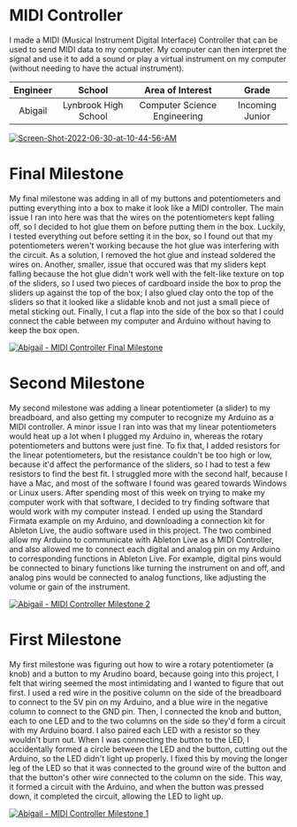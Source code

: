 ﻿# MIDI Controller
I made a MIDI (Musical Instrument Digital Interface) Controller that can be used to send MIDI data to my computer.  My computer can then interpret the signal and use it to add a sound or play a virtual instrument on my computer (without needing to have the actual instrument).

| **Engineer** | **School** | **Area of Interest** | **Grade** |
|:--:|:--:|:--:|:--:|
| Abigail | Lynbrook High School | Computer Science Engineering | Incoming Junior

<a href="https://ibb.co/MPt0Wbq"><img src="https://i.ibb.co/c2ZnMPz/Screen-Shot-2022-06-30-at-10-44-56-AM.png" alt="Screen-Shot-2022-06-30-at-10-44-56-AM" border="0"></a>
  
# Final Milestone
My final milestone was adding in all of my buttons and potentiometers and putting everything into a box to make it look like a MIDI controller.  The main issue I ran into here was that the wires on the potentiometers kept falling off, so I decided to hot glue them on before putting them in the box.  Luckily, I tested everything out before setting it in the box, so I found out that my potentiometers weren't working because the hot glue was interfering with the circuit.  As a solution, I removed the hot glue and instead soldered the wires on.  Another, smaller, issue that occured was that my sliders kept falling because the hot glue didn't work well with the felt-like texture on top of the sliders, so I used two pieces of cardboard inside the box to prop the sliders up against the top of the box; I also glued clay onto the top of the sliders so that it looked like a slidable knob and not just a small piece of metal sticking out.  Finally, I cut a flap into the side of the box so that I could connect the cable between my computer and Arduino without having to keep the box open.

[![Abigail - MIDI Controller Final Milestone](https://res.cloudinary.com/marcomontalbano/image/upload/v1656609191/video_to_markdown/images/youtube--R3g_hnLlY5U-c05b58ac6eb4c4700831b2b3070cd403.jpg)](https://youtu.be/R3g_hnLlY5U "Abigail - MIDI Controller Milestone 3")

# Second Milestone
My second milestone was adding a linear potentiometer (a slider) to my breadboard, and also getting my computer to recognize my Arduino as a MIDI controller.  A minor issue I ran into was that my linear potentiometers would heat up a lot when I plugged my Arduino in, whereas the rotary potentiometers and buttons were just fine.  To fix that, I added resistors for the linear potentiometers, but the resistance couldn't be too high or low, because it'd affect the performance of the sliders, so I had to test a few resistors to find the best fit.  I struggled more with the second half, because I have a Mac, and most of the software I found was geared towards Windows or Linux users.  After spending most of this week on trying to make my computer work with that software, I decided to try finding software that would work with my computer instead.  I ended up using the Standard Firmata example on my Arduino, and downloading a connection kit for Ableton Live, the audio software used in this project.  The two combined allow my Arduino to communicate with Ableton Live as a MIDI Controller, and also allowed me to connect each digital and analog pin on my Arduino to corresponding functions in Ableton Live.  For example, digital pins would be connected to binary functions like turning the instrument on and off, and analog pins would be connected to analog functions, like adjusting the volume or gain of the instrument.

[![Abigail - MIDI Controller Milestone 2](https://res.cloudinary.com/marcomontalbano/image/upload/v1656524617/video_to_markdown/images/youtube--CJz5W0BCXQE-c05b58ac6eb4c4700831b2b3070cd403.jpg)](https://youtu.be/CJz5W0BCXQE "Abigail - MIDI Controller Milestone 2")

# First Milestone
My first milestone was figuring out how to wire a rotary potentiometer (a knob) and a button to my Arudino board, because going into this project, I felt that wiring seemed the most intimidating and I wanted to figure that out first.  I used a red wire in the positive column on the side of the breadboard to connect to the 5V pin on my Arduino, and a blue wire in the negative column to connect to the GND pin.  Then, I connected the knob and button, each to one LED and to the two columns on the side so they'd form a circuit with my Arduino board.  I also paired each LED with a resistor so they wouldn't burn out.  When I was connecting the button to the LED, I accidentally formed a circle between the LED and the button, cutting out the Arduino, so the LED didn't light up properly.  I fixed this by moving the longer leg of the LED so that it was connected to the ground wire of the button and that the button's other wire connected to the column on the side.  This way, it formed a circuit with the Arduino, and when the button was pressed down, it completed the circuit, allowing the LED to light up.

[![Abigail - MIDI Controller Milestone 1](https://res.cloudinary.com/marcomontalbano/image/upload/v1655517182/video_to_markdown/images/youtube--mhXlqLB546Q-c05b58ac6eb4c4700831b2b3070cd403.jpg)]( https://youtu.be/mhXlqLB546Q "Abigail - MIDI Controller Milestone 1")
